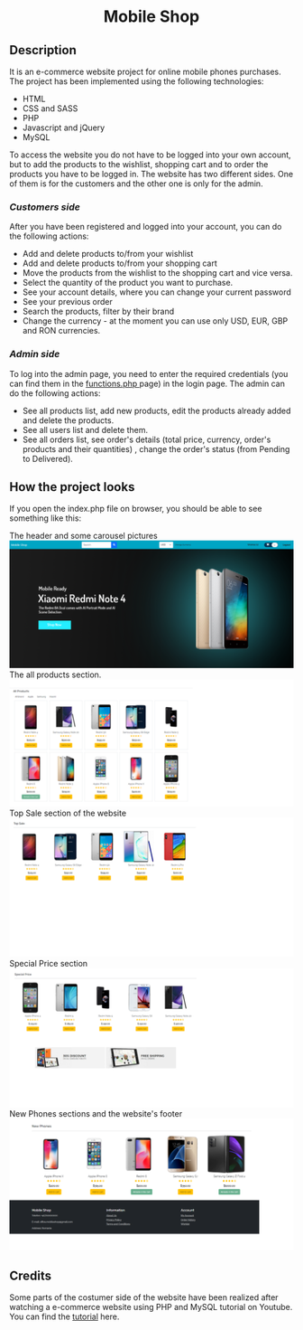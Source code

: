 # <div align="center"> Mobile Shop </div>

## Description

It is an e-commerce website project for online mobile phones purchases. The project has been implemented using the following technologies:
* HTML
* CSS and SASS
* PHP
* Javascript and jQuery
* MySQL

To access the website you do not have to be logged into your own account, but to add the products to the wishlist, shopping cart and to order the products you have to be logged in.
The website has two different sides. One of them is for the customers and the other one is only for the admin.

### <i> Customers side </i>
After you have been registered and logged into your account, you can do the following actions:
 * Add and delete products to/from your wishlist
 * Add and delete products to/from your shopping cart
 * Move the products from the wishlist to the shopping cart and vice versa.
 * Select the quantity of the product you want to purchase.
 * See your account details, where you can change your current password
 * See your previous order
 * Search the products, filter by their brand 
 * Change the currency - at the moment you can use only USD, EUR, GBP and RON currencies.

### <i> Admin side </i>
To log into the admin page, you need to enter the required credentials (you can find them in the <a href="functions.php">functions.php </a> page) in the login page. The admin can do the following actions:
 * See all products list, add new products, edit the products already added and delete the products.
 * See all users list and delete them.
 * See all orders list, see order's details (total price, currency, order's products and their quantities) , change the order's status (from Pending to Delivered).

## How the project looks

If you open the index.php file on browser, you should be able to see something like this:

<div> The header and some carousel pictures  </div>
<img src="readme_images/header.png" />


<br>
<div> The all products section. </div>
<img src="readme_images/all-products.png" />



<br>
<div> Top Sale section of the website  </div>
<img src="readme_images/top-sale.png"/>

<br>
<div> Special Price section  </div>
<img src="readme_images/special-price.png" />

<div> New Phones sections and the website's footer  </div>
<img src="readme_images/new-phones+footer.png" />

## Credits

Some parts of the costumer side of the website have been realized after watching a e-commerce website using PHP and MySQL tutorial on Youtube. You can find the <a href="https://www.youtube.com/watch?v=KLWA2vCERSQ">tutorial</a> here.



